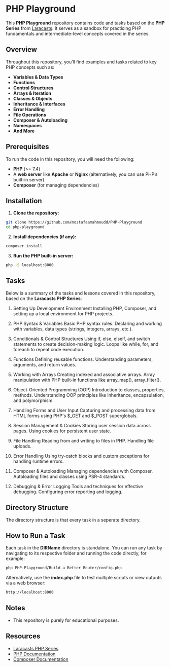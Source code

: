 # PHP Playground

This **PHP Playground** repository contains code and tasks based on the **PHP Series** from [Laracasts](https://laracasts.com/). It serves as a sandbox for practicing PHP fundamentals and intermediate-level concepts covered in the series.

## Overview

Throughout this repository, you’ll find examples and tasks related to key PHP concepts such as:

- **Variables & Data Types**
- **Functions**
- **Control Structures**
- **Arrays & Iteration**
- **Classes & Objects**
- **Inheritance & Interfaces**
- **Error Handling**
- **File Operations**
- **Composer & Autoloading**
- **Namespaces**
- **And More**

## Prerequisites

To run the code in this repository, you will need the following:

- **PHP** (>= 7.4)
- A **web server** like **Apache** or **Nginx** (alternatively, you can use PHP’s built-in server)
- **Composer** (for managing dependencies)

## Installation

1. **Clone the repository:**

```bash
git clone https://github.com/mostafaamahmoudd/PHP-Playground
cd php-playground
```

2. **Install dependencies (if any):**

```bash
composer install
```

3. **Run the PHP built-in server:**

```bash
php -S localhost:8000
```

## Tasks

Below is a summary of the tasks and lessons covered in this repository, based on the **Laracasts PHP Series**:

1. Setting Up Development Environment
  Installing PHP, Composer, and setting up a local environment for PHP projects.

2. PHP Syntax & Variables
  Basic PHP syntax rules.
  Declaring and working with variables, data types (strings, integers, arrays, etc.).

3. Conditionals & Control Structures
  Using if, else, elseif, and switch statements to create decision-making logic.
  Loops like while, for, and foreach to repeat code execution.

4. Functions
  Defining reusable functions.
  Understanding parameters, arguments, and return values.

5. Working with Arrays
  Creating indexed and associative arrays.
  Array manipulation with PHP built-in functions like array_map(), array_filter().

6. Object-Oriented Programming (OOP)
  Introduction to classes, properties, methods.
  Understanding OOP principles like inheritance, encapsulation, and polymorphism.

7. Handling Forms and User Input
  Capturing and processing data from HTML forms using PHP's $_GET and $_POST superglobals.

8. Session Management & Cookies
  Storing user session data across pages.
  Using cookies for persistent user state.

9. File Handling
  Reading from and writing to files in PHP.
  Handling file uploads.

10. Error Handling
  Using try-catch blocks and custom exceptions for handling runtime errors.

11. Composer & Autoloading
  Managing dependencies with Composer.
  Autoloading files and classes using PSR-4 standards.

12. Debugging & Error Logging
  Tools and techniques for effective debugging.
  Configuring error reporting and logging.

## Directory Structure

The directory structure is that every task in a seperate directory.

## How to Run a Task

Each task in the **DIRName** directory is standalone. You can run any task by navigating to its respective folder and running the code directly, for example:

```bash
php PHP-Playground/Build a Better Router/config.php

```

Alternatively, use the **index.php** file to test multiple scripts or view outputs via a web browser:

```bash
http://localhost:8000
```

## Notes

- This repository is purely for educational purposes.

## Resources

- [Laracasts PHP Series](https://laracasts.com/series/php-for-beginners)
- [PHP Documentation](https://www.php.net/docs.php)
- [Composer Documentation](https://getcomposer.org/doc/)
